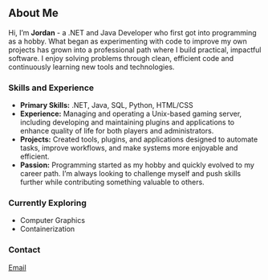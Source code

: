 ## About Me  

Hi, I’m **Jordan** - a .NET and Java Developer who first got into programming as a hobby. What began as experimenting with code to improve my own projects has grown into a professional path where I build practical, impactful software. I enjoy solving problems through clean, efficient code and continuously learning new tools and technologies.  

### Skills and Experience  
- **Primary Skills:** .NET, Java, SQL, Python, HTML/CSS  
- **Experience:** Managing and operating a Unix-based gaming server, including developing and maintaining plugins and applications to enhance quality of life for both players and administrators.  
- **Projects:** Created tools, plugins, and applications designed to automate tasks, improve workflows, and make systems more enjoyable and efficient.  
- **Passion:** Programming started as my hobby and quickly evolved to my career path. I’m always looking to challenge myself and push skills further while contributing something valuable to others.  

### Currently Exploring  
- Computer Graphics
- Containerization  

### Contact  
[Email](mailto:jordanmwren@gmail.com)
